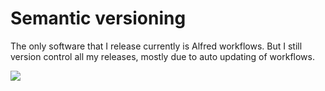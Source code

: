 # Semantic versioning
The only software that I release currently is Alfred workflows. But I still version control all my releases, mostly due to auto updating of workflows.

![](https://pbs.twimg.com/media/DWk5ypKX0AAT5BR.png:large)